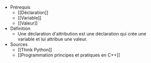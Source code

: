- Prérequis
	- [[Déclaration]]
	- [[Variable]]
	- [[Valeur]]
- Définition
	-	Une déclaration d'attribution est une déclaration qui crée une variable et lui attribue une valeur.
- Sources
	- [[Think Python]]
	- [[Programmation principes et pratiques en C++]]
